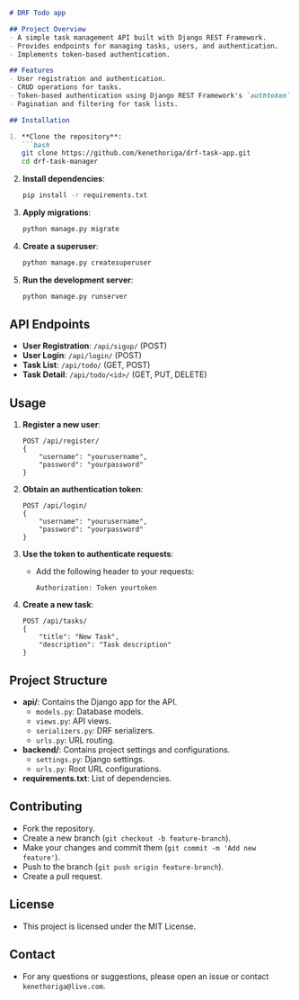 
```markdown
# DRF Todo app

## Project Overview
- A simple task management API built with Django REST Framework.
- Provides endpoints for managing tasks, users, and authentication.
- Implements token-based authentication.

## Features
- User registration and authentication.
- CRUD operations for tasks.
- Token-based authentication using Django REST Framework's `authtoken`.
- Pagination and filtering for task lists.

## Installation

1. **Clone the repository**:
   ```bash
   git clone https://github.com/kenethoriga/drf-task-app.git
   cd drf-task-manager
   ```



2. **Install dependencies**:
   ```bash
   pip install -r requirements.txt
   ```

3. **Apply migrations**:
   ```bash
   python manage.py migrate
   ```

4. **Create a superuser**:
   ```bash
   python manage.py createsuperuser
   ```

5. **Run the development server**:
   ```bash
   python manage.py runserver
   ```

## API Endpoints

- **User Registration**: `/api/sigup/` (POST)
- **User Login**: `/api/login/` (POST)
- **Task List**: `/api/todo/` (GET, POST)
- **Task Detail**: `/api/todo/<id>/` (GET, PUT, DELETE)

## Usage

1. **Register a new user**:
   ```http
   POST /api/register/
   {
       "username": "yourusername",
       "password": "yourpassword"
   }
   ```

2. **Obtain an authentication token**:
   ```http
   POST /api/login/
   {
       "username": "yourusername",
       "password": "yourpassword"
   }
   ```

3. **Use the token to authenticate requests**:
   - Add the following header to your requests:
     ```
     Authorization: Token yourtoken
     ```

4. **Create a new task**:
   ```http
   POST /api/tasks/
   {
       "title": "New Task",
       "description": "Task description"
   }
   ```

## Project Structure

- **api/**: Contains the Django app for the API.
  - `models.py`: Database models.
  - `views.py`: API views.
  - `serializers.py`: DRF serializers.
  - `urls.py`: URL routing.
- **backend/**: Contains project settings and configurations.
  - `settings.py`: Django settings.
  - `urls.py`: Root URL configurations.
- **requirements.txt**: List of dependencies.

## Contributing
- Fork the repository.
- Create a new branch (`git checkout -b feature-branch`).
- Make your changes and commit them (`git commit -m 'Add new feature'`).
- Push to the branch (`git push origin feature-branch`).
- Create a pull request.

## License
- This project is licensed under the MIT License.

## Contact
- For any questions or suggestions, please open an issue or contact `kenethoriga@live.com`.
```
